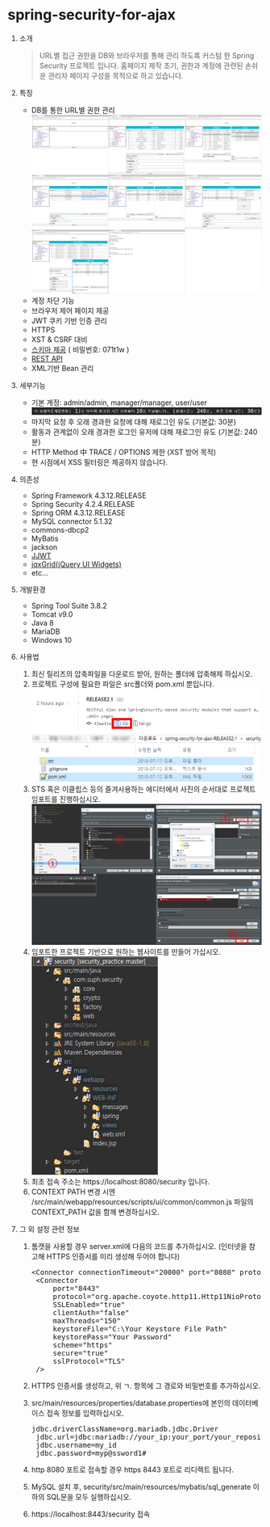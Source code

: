 # spring-security-for-ajax
1. 소개
	>URL별 접근 권한을 DB와 브라우저를 통해 관리 하도록 커스텀 한 Spring Security 프로젝트 입니다.
	>홈페이지 제작 초기, 권한과 계정에 관련된 손쉬운 관리자 페이지 구성을 목적으로 하고 있습니다.
	
2. 특징
	* DB를 통한 URL별 권한 관리<br />
	![제어 페이지](./image/web-page.png)
	* 계정 차단 기능
    * 브라우저 제어 페이지 제공
	* JWT 쿠키 기반 인증 관리
	* HTTPS
	* XST & CSRF 대비
	* [스키마 제공](http://aquerytool.com:80/aquerymain/index/?rurl=2683372d-5247-46dc-88fa-aa75874269e1) ( 비밀번호: 071t1w )
	* [REST API](https://docs.google.com/spreadsheets/d/14MDwNU1ajrObKSupSIGp9-trq5ls0ULwseZJEQuq-r8/edit?usp=sharing)
	* XML기반 Bean 관리
	
3. 세부기능
	* 기본 계정: admin/admin, manager/manager, user/user<br />
	![인증 유효시간](./image/유효시간.png)
	* 마지막 요청 후 오래 경과한 요청에 대해 재로그인 유도 (기본값: 30분)
	* 활동과 관계없이 오래 경과한 로그인 유저에 대해 재로그인 유도 (기본값: 240분)
	* HTTP Method 中 TRACE / OPTIONS 제한 (XST 방어 목적)
	* 현 시점에서 XSS 필터링은 제공하지 않습니다.
	
4. 의존성
	* Spring Framework 4.3.12.RELEASE
	* Spring Security 4.2.4.RELEASE
	* Spring ORM 4.3.12.RELEASE
	* MySQL connector 5.1.32
	* commons-dbcp2
	* MyBatis
	* jackson
	* [JJWT](https://github.com/jwtk/jjwt)
	* [jqxGrid(jQuery UI Widgets)](https://www.jqwidgets.com/jquery-widgets-demo/demos/jqxgrid/index.htm)
	* etc...

5. 개발환경
	* Spring Tool Suite 3.8.2
	* Tomcat v9.0
	* Java 8
	* MariaDB
	* Windows 10

6. 사용법
	1. 최신 릴리즈의 압축파일을 다운로드 받아, 원하는 폴더에 압축해제 하십시오.
	2. 프로젝트 구성에 필요한 파일은 src폴더와 pom.xml 뿐입니다.<br />
	![릴리즈 다운로드](./image/release-download.png)
	3. STS 혹은 이클립스 등의 즐겨사용하는 에디터에서 사진의 순서대로 프로젝트 임포트를 진행하십시오.<br />
	![프로젝트 임포트](./image/project-import.png)
	4. 임포트한 프로젝트 기반으로 원하는 웹사이트를 만들어 가십시오.<br />
	![프로젝트 구조](./image/project-structure.png)
	5. 최초 접속 주소는 https://localhost:8080/security 입니다.
	6. CONTEXT PATH 변경 시엔 /src/main/webapp/resources/scripts/ui/common/common.js 파일의 CONTEXT_PATH 값을 함께 변경하십시오.
	
7. 그 외 설정 관련 정보
	1. 톰캣을 사용할 경우 server.xml에 다음의 코드를 추가하십시오. (인터넷을 참고해 HTTPS 인증서를 미리 생성해 두어야 합니다)
		<pre>&lt;Connector connectionTimeout="20000" port="8080" protocol="HTTP/1.1" redirectPort="8443"/&gt;
		&lt;Connector
			port="8443"
			protocol="org.apache.coyote.http11.Http11NioProtocol"
			SSLEnabled="true"
			clientAuth="false"
			maxThreads="150"
			keystoreFile="C:\Your Keystore File Path"
			keystorePass="Your Password"
			scheme="https"
			secure="true"
			sslProtocol="TLS"
		/&gt;</pre>
		
	2. HTTPS 인증서를 생성하고, 위 ㄱ. 항목에 그 경로와 비밀번호를 추가하십시오.
	3. src/main/resources/properties/database.properties에 본인의 데이터베이스 접속 정보를 입력하십시오.
		<pre>jdbc.driverClassName=org.mariadb.jdbc.Driver
		jdbc.url=jdbc:mariadb://your_ip:your_port/your_repository_name
		jdbc.username=my_id
		jdbc.password=myp@ssword1#</pre>
	4. http 8080 포트로 접속할 경우 https 8443 포트로 리디렉트 됩니다.
	5. MySQL 설치 후, security/src/main/resources/mybatis/sql_generate 이하의 SQL문을 모두 실행하십시오.
	6. https://localhost:8443/security 접속
